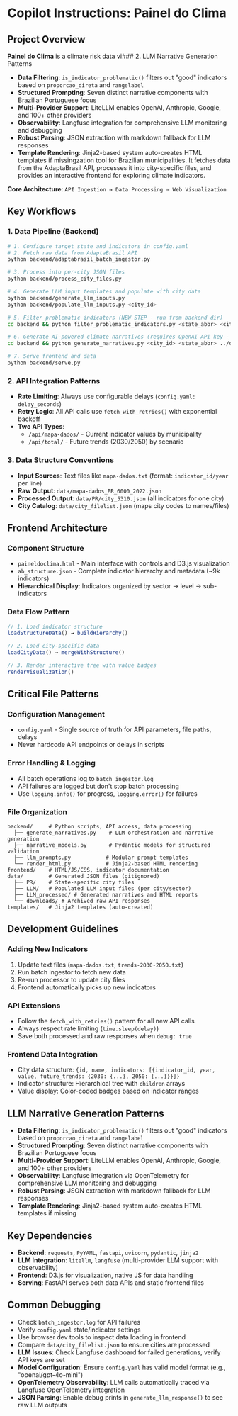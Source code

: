 # Copilot Instructions: Painel do Clima

## Project Overview
**Painel do Clima** is a climate risk data vi### 2. LLM Narrative Generation Patterns
- **Data Filtering**: `is_indicator_problematic()` filters out "good" indicators based on `proporcao_direta` and `rangelabel`
- **Structured Prompting**: Seven distinct narrative components with Brazilian Portuguese focus
- **Multi-Provider Support**: LiteLLM enables OpenAI, Anthropic, Google, and 100+ other providers
- **Observability**: Langfuse integration for comprehensive LLM monitoring and debugging
- **Robust Parsing**: JSON extraction with markdown fallback for LLM responses
- **Template Rendering**: Jinja2-based system auto-creates HTML templates if missingzation tool for Brazilian municipalities. It fetches data from the AdaptaBrasil API, processes it into city-specific files, and provides an interactive frontend for exploring climate indicators.

**Core Architecture**: `API Ingestion → Data Processing → Web Visualization`

## Key Workflows

### 1. Data Pipeline (Backend)
```bash
# 1. Configure target state and indicators in config.yaml
# 2. Fetch raw data from AdaptaBrasil API
python backend/adaptabrasil_batch_ingestor.py

# 3. Process into per-city JSON files
python backend/process_city_files.py

# 4. Generate LLM input templates and populate with city data
python backend/generate_llm_inputs.py
python backend/populate_llm_inputs.py <city_id>

# 5. Filter problematic indicators (NEW STEP - run from backend dir)
cd backend && python filter_problematic_indicators.py <state_abbr> <city_id> ../data/LLM

# 6. Generate AI-powered climate narratives (requires OpenAI API key - run from backend dir)
cd backend && python generate_narratives.py <city_id> <state_abbr> ../data/LLM ../data/LLM_processed

# 7. Serve frontend and data
python backend/serve.py
```

### 2. API Integration Patterns
- **Rate Limiting**: Always use configurable delays (`config.yaml: delay_seconds`)
- **Retry Logic**: All API calls use `fetch_with_retries()` with exponential backoff
- **Two API Types**:
  - `/api/mapa-dados/` - Current indicator values by municipality
  - `/api/total/` - Future trends (2030/2050) by scenario

### 3. Data Structure Conventions
- **Input Sources**: Text files like `mapa-dados.txt` (format: `indicator_id/year` per line)
- **Raw Output**: `data/mapa-dados_PR_6000_2022.json`
- **Processed Output**: `data/PR/city_5310.json` (all indicators for one city)
- **City Catalog**: `data/city_filelist.json` (maps city codes to names/files)

## Frontend Architecture

### Component Structure
- `paineldoclima.html` - Main interface with controls and D3.js visualization
- `ab_structure.json` - Complete indicator hierarchy and metadata (~9k indicators)
- **Hierarchical Display**: Indicators organized by sector → level → sub-indicators

### Data Flow Pattern
```javascript
// 1. Load indicator structure
loadStructureData() → buildHierarchy()

// 2. Load city-specific data
loadCityData() → mergeWithStructure()

// 3. Render interactive tree with value badges
renderVisualization()
```

## Critical File Patterns

### Configuration Management
- `config.yaml` - Single source of truth for API parameters, file paths, delays
- Never hardcode API endpoints or delays in scripts

### Error Handling & Logging
- All batch operations log to `batch_ingestor.log`
- API failures are logged but don't stop batch processing
- Use `logging.info()` for progress, `logging.error()` for failures

### File Organization
```
backend/     # Python scripts, API access, data processing
  ├── generate_narratives.py    # LLM orchestration and narrative generation
  ├── narrative_models.py       # Pydantic models for structured validation
  ├── llm_prompts.py           # Modular prompt templates  
  └── render_html.py           # Jinja2-based HTML rendering
frontend/    # HTML/JS/CSS, indicator documentation  
data/        # Generated JSON files (gitignored)
  ├── PR/    # State-specific city files
  ├── LLM/   # Populated LLM input files (per city/sector)
  ├── LLM_processed/ # Generated narratives and HTML reports
  └── downloads/ # Archived raw API responses
templates/   # Jinja2 templates (auto-created)
```

## Development Guidelines

### Adding New Indicators
1. Update text files (`mapa-dados.txt`, `trends-2030-2050.txt`)
2. Run batch ingestor to fetch new data
3. Re-run processor to update city files
4. Frontend automatically picks up new indicators

### API Extensions
- Follow the `fetch_with_retries()` pattern for all new API calls
- Always respect rate limiting (`time.sleep(delay)`)
- Save both processed and raw responses when `debug: true`

### Frontend Data Integration
- City data structure: `{id, name, indicators: [{indicator_id, year, value, future_trends: {2030: {...}, 2050: {...}}}]}`
- Indicator structure: Hierarchical tree with `children` arrays
- Value display: Color-coded badges based on indicator ranges

## LLM Narrative Generation Patterns
- **Data Filtering**: `is_indicator_problematic()` filters out "good" indicators based on `proporcao_direta` and `rangelabel`
- **Structured Prompting**: Seven distinct narrative components with Brazilian Portuguese focus
- **Multi-Provider Support**: LiteLLM enables OpenAI, Anthropic, Google, and 100+ other providers
- **Observability**: Langfuse integration via OpenTelemetry for comprehensive LLM monitoring and debugging
- **Robust Parsing**: JSON extraction with markdown fallback for LLM responses
- **Template Rendering**: Jinja2-based system auto-creates HTML templates if missing

## Key Dependencies
- **Backend**: `requests`, `PyYAML`, `fastapi`, `uvicorn`, `pydantic`, `jinja2`
- **LLM Integration**: `litellm`, `langfuse` (multi-provider LLM support with observability)
- **Frontend**: D3.js for visualization, native JS for data handling
- **Serving**: FastAPI serves both data APIs and static frontend files

## Common Debugging
- Check `batch_ingestor.log` for API failures
- Verify `config.yaml` state/indicator settings
- Use browser dev tools to inspect data loading in frontend
- Compare `data/city_filelist.json` to ensure cities are processed
- **LLM Issues**: Check Langfuse dashboard for failed generations, verify API keys are set
- **Model Configuration**: Ensure `config.yaml` has valid model format (e.g., "openai/gpt-4o-mini")
- **OpenTelemetry Observability**: LLM calls automatically traced via Langfuse OpenTelemetry integration
- **JSON Parsing**: Enable debug prints in `generate_llm_response()` to see raw LLM outputs
